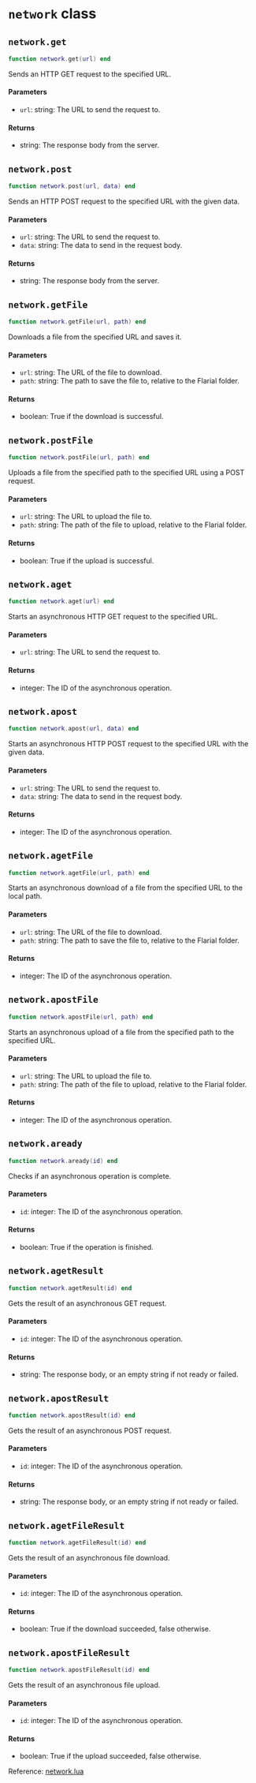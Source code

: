 # `network` class



## `network.get`
```lua
function network.get(url) end
```
Sends an HTTP GET request to the specified URL.

#### Parameters
- `url`: string: The URL to send the request to.
#### Returns
- string: The response body from the server.

## `network.post`
```lua
function network.post(url, data) end
```
Sends an HTTP POST request to the specified URL with the given data.

#### Parameters
- `url`: string: The URL to send the request to.
- `data`: string: The data to send in the request body.
#### Returns
- string: The response body from the server.

## `network.getFile`
```lua
function network.getFile(url, path) end
```
Downloads a file from the specified URL and saves it.

#### Parameters
- `url`: string: The URL of the file to download.
- `path`: string: The path to save the file to, relative to the Flarial folder.
#### Returns
- boolean: True if the download is successful.

## `network.postFile`
```lua
function network.postFile(url, path) end
```
Uploads a file from the specified path to the specified URL using a POST request.

#### Parameters
- `url`: string: The URL to upload the file to.
- `path`: string: The path of the file to upload, relative to the Flarial folder.
#### Returns
- boolean: True if the upload is successful.

## `network.aget`
```lua
function network.aget(url) end
```
Starts an asynchronous HTTP GET request to the specified URL.

#### Parameters
- `url`: string: The URL to send the request to.
#### Returns
- integer: The ID of the asynchronous operation.

## `network.apost`
```lua
function network.apost(url, data) end
```
Starts an asynchronous HTTP POST request to the specified URL with the given data.

#### Parameters
- `url`: string: The URL to send the request to.
- `data`: string: The data to send in the request body.
#### Returns
- integer: The ID of the asynchronous operation.

## `network.agetFile`
```lua
function network.agetFile(url, path) end
```
Starts an asynchronous download of a file from the specified URL to the local path.

#### Parameters
- `url`: string: The URL of the file to download.
- `path`: string: The path to save the file to, relative to the Flarial folder.
#### Returns
- integer: The ID of the asynchronous operation.

## `network.apostFile`
```lua
function network.apostFile(url, path) end
```
Starts an asynchronous upload of a file from the specified path to the specified URL.

#### Parameters
- `url`: string: The URL to upload the file to.
- `path`: string: The path of the file to upload, relative to the Flarial folder.
#### Returns
- integer: The ID of the asynchronous operation.

## `network.aready`
```lua
function network.aready(id) end
```
Checks if an asynchronous operation is complete.

#### Parameters
- `id`: integer: The ID of the asynchronous operation.
#### Returns
- boolean: True if the operation is finished.

## `network.agetResult`
```lua
function network.agetResult(id) end
```
Gets the result of an asynchronous GET request.

#### Parameters
- `id`: integer: The ID of the asynchronous operation.
#### Returns
- string: The response body, or an empty string if not ready or failed.

## `network.apostResult`
```lua
function network.apostResult(id) end
```
Gets the result of an asynchronous POST request.

#### Parameters
- `id`: integer: The ID of the asynchronous operation.
#### Returns
- string: The response body, or an empty string if not ready or failed.

## `network.agetFileResult`
```lua
function network.agetFileResult(id) end
```
Gets the result of an asynchronous file download.

#### Parameters
- `id`: integer: The ID of the asynchronous operation.
#### Returns
- boolean: True if the download succeeded, false otherwise.

## `network.apostFileResult`
```lua
function network.apostFileResult(id) end
```
Gets the result of an asynchronous file upload.

#### Parameters
- `id`: integer: The ID of the asynchronous operation.
#### Returns
- boolean: True if the upload succeeded, false otherwise.

Reference: [network.lua](https://github.com/flarialmc/scripting-wiki/tree/main/autocomplete/client/network.lua)